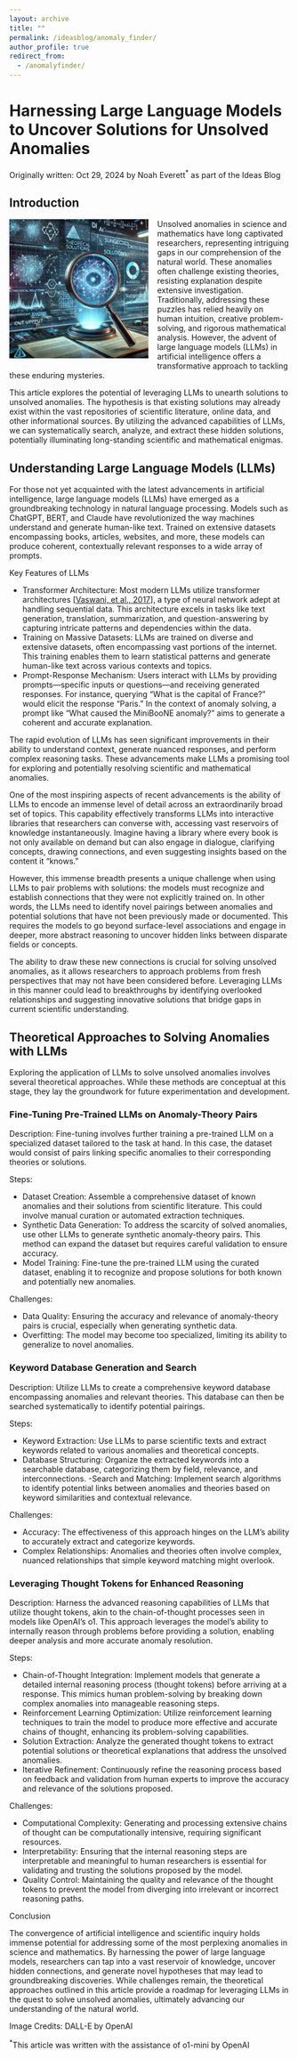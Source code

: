 ```yaml
---
layout: archive
title: ""
permalink: /ideasblog/anomaly_finder/
author_profile: true
redirect_from:
  - /anomalyfinder/
---
```


<h1>Harnessing Large Language Models to Uncover Solutions for Unsolved Anomalies</h1>
<p style="margin: 0;">Originally written: Oct 29, 2024 by Noah Everett<sup>*</sup> as part of the Ideas Blog</p>

## Introduction

<img src="/images/anomalous_search.jpeg" style="max-height: 250px; max-width: 100%; margin-right: 16px; margin-bottom: 10px" align=left alt="Anomalous Search Illustration">
Unsolved anomalies in science and mathematics have long captivated researchers, representing intriguing gaps in our comprehension of the natural world. These anomalies often challenge existing theories, resisting explanation despite extensive investigation. Traditionally, addressing these puzzles has relied heavily on human intuition, creative problem-solving, and rigorous mathematical analysis. However, the advent of large language models (LLMs) in artificial intelligence offers a transformative approach to tackling these enduring mysteries.

This article explores the potential of leveraging LLMs to unearth solutions to unsolved anomalies. The hypothesis is that existing solutions may already exist within the vast repositories of scientific literature, online data, and other informational sources. By utilizing the advanced capabilities of LLMs, we can systematically search, analyze, and extract these hidden solutions, potentially illuminating long-standing scientific and mathematical enigmas.

## Understanding Large Language Models (LLMs)

For those not yet acquainted with the latest advancements in artificial intelligence, large language models (LLMs) have emerged as a groundbreaking technology in natural language processing. Models such as ChatGPT, BERT, and Claude have revolutionized the way machines understand and generate human-like text. Trained on extensive datasets encompassing books, articles, websites, and more, these models can produce coherent, contextually relevant responses to a wide array of prompts.

Key Features of LLMs
- Transformer Architecture: Most modern LLMs utilize transformer architectures [[Vaswani, et al., 2017](https://arxiv.org/abs/1706.03762)], a type of neural network adept at handling sequential data. This architecture excels in tasks like text generation, translation, summarization, and question-answering by capturing intricate patterns and dependencies within the data.
- Training on Massive Datasets: LLMs are trained on diverse and extensive datasets, often encompassing vast portions of the internet. This training enables them to learn statistical patterns and generate human-like text across various contexts and topics.
- Prompt-Response Mechanism: Users interact with LLMs by providing prompts—specific inputs or questions—and receiving generated responses. For instance, querying “What is the capital of France?” would elicit the response “Paris.” In the context of anomaly solving, a prompt like “What caused the MiniBooNE anomaly?” aims to generate a coherent and accurate explanation.

The rapid evolution of LLMs has seen significant improvements in their ability to understand context, generate nuanced responses, and perform complex reasoning tasks. These advancements make LLMs a promising tool for exploring and potentially resolving scientific and mathematical anomalies.

One of the most inspiring aspects of recent advancements is the ability of LLMs to encode an immense level of detail across an extraordinarily broad set of topics. This capability effectively transforms LLMs into interactive libraries that researchers can converse with, accessing vast reservoirs of knowledge instantaneously. Imagine having a library where every book is not only available on demand but can also engage in dialogue, clarifying concepts, drawing connections, and even suggesting insights based on the content it “knows.”

However, this immense breadth presents a unique challenge when using LLMs to pair problems with solutions: the models must recognize and establish connections that they were not explicitly trained on. In other words, the LLMs need to identify novel pairings between anomalies and potential solutions that have not been previously made or documented. This requires the models to go beyond surface-level associations and engage in deeper, more abstract reasoning to uncover hidden links between disparate fields or concepts.

The ability to draw these new connections is crucial for solving unsolved anomalies, as it allows researchers to approach problems from fresh perspectives that may not have been considered before. Leveraging LLMs in this manner could lead to breakthroughs by identifying overlooked relationships and suggesting innovative solutions that bridge gaps in current scientific understanding.

## Theoretical Approaches to Solving Anomalies with LLMs

Exploring the application of LLMs to solve unsolved anomalies involves several theoretical approaches. While these methods are conceptual at this stage, they lay the groundwork for future experimentation and development.

### Fine-Tuning Pre-Trained LLMs on Anomaly-Theory Pairs

Description: Fine-tuning involves further training a pre-trained LLM on a specialized dataset tailored to the task at hand. In this case, the dataset would consist of pairs linking specific anomalies to their corresponding theories or solutions.

Steps:
- Dataset Creation: Assemble a comprehensive dataset of known anomalies and their solutions from scientific literature. This could involve manual curation or automated extraction techniques.
- Synthetic Data Generation: To address the scarcity of solved anomalies, use other LLMs to generate synthetic anomaly-theory pairs. This method can expand the dataset but requires careful validation to ensure accuracy.
- Model Training: Fine-tune the pre-trained LLM using the curated dataset, enabling it to recognize and propose solutions for both known and potentially new anomalies.

Challenges:
- Data Quality: Ensuring the accuracy and relevance of anomaly-theory pairs is crucial, especially when generating synthetic data.
- Overfitting: The model may become too specialized, limiting its ability to generalize to novel anomalies.

### Keyword Database Generation and Search

Description: Utilize LLMs to create a comprehensive keyword database encompassing anomalies and relevant theories. This database can then be searched systematically to identify potential pairings.

Steps:
- Keyword Extraction: Use LLMs to parse scientific texts and extract keywords related to various anomalies and theoretical concepts.
- Database Structuring: Organize the extracted keywords into a searchable database, categorizing them by field, relevance, and interconnections.
-Search and Matching: Implement search algorithms to identify potential links between anomalies and theories based on keyword similarities and contextual relevance.

Challenges:
- Accuracy: The effectiveness of this approach hinges on the LLM’s ability to accurately extract and categorize keywords.
- Complex Relationships: Anomalies and theories often involve complex, nuanced relationships that simple keyword matching might overlook.

### Leveraging Thought Tokens for Enhanced Reasoning

Description: Harness the advanced reasoning capabilities of LLMs that utilize thought tokens, akin to the chain-of-thought processes seen in models like OpenAI’s o1. This approach leverages the model’s ability to internally reason through problems before providing a solution, enabling deeper analysis and more accurate anomaly resolution.

Steps:
- Chain-of-Thought Integration: Implement models that generate a detailed internal reasoning process (thought tokens) before arriving at a response. This mimics human problem-solving by breaking down complex anomalies into manageable reasoning steps.
- Reinforcement Learning Optimization: Utilize reinforcement learning techniques to train the model to produce more effective and accurate chains of thought, enhancing its problem-solving capabilities.
- Solution Extraction: Analyze the generated thought tokens to extract potential solutions or theoretical explanations that address the unsolved anomalies.
- Iterative Refinement: Continuously refine the reasoning process based on feedback and validation from human experts to improve the accuracy and relevance of the solutions proposed.

Challenges:
- Computational Complexity: Generating and processing extensive chains of thought can be computationally intensive, requiring significant resources.
- Interpretability: Ensuring that the internal reasoning steps are interpretable and meaningful to human researchers is essential for validating and trusting the solutions proposed by the model.
- Quality Control: Maintaining the quality and relevance of the thought tokens to prevent the model from diverging into irrelevant or incorrect reasoning paths.

Conclusion

The convergence of artificial intelligence and scientific inquiry holds immense potential for addressing some of the most perplexing anomalies in science and mathematics. By harnessing the power of large language models, researchers can tap into a vast reservoir of knowledge, uncover hidden connections, and generate novel hypotheses that may lead to groundbreaking discoveries. While challenges remain, the theoretical approaches outlined in this article provide a roadmap for leveraging LLMs in the quest to solve unsolved anomalies, ultimately advancing our understanding of the natural world.

Image Credits: DALL-E by OpenAI

<sup>*</sup>This article was written with the assistance of o1-mini by OpenAI